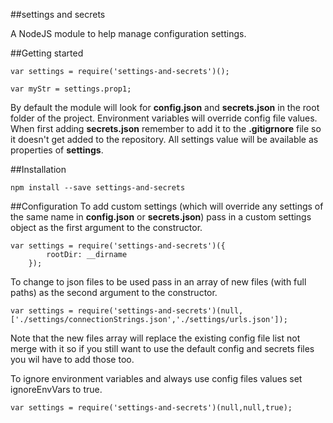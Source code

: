 ##settings and secrets

A NodeJS module to help manage configuration settings.

##Getting started

```
var settings = require('settings-and-secrets')();

var myStr = settings.prop1;
```

By default the module will look for **config.json** and **secrets.json** in the root folder of the project. Environment variables will override config file values.
When first adding **secrets.json** remember to add it to the **.gitigrnore** file so it doesn't get added to the repository. 
All settings value will be available as properties of **settings**. 

##Installation

```
npm install --save settings-and-secrets
```

##Configuration
To add custom settings (which will override any settings of the same name in **config.json** or **secrets.json**) pass in a custom settings object as the first argument to the constructor. 

```
var settings = require('settings-and-secrets')({
		rootDir: __dirname
	});
```

To change to json files to be used pass in an array of new files (with full paths) as the second argument to the constructor.

```
var settings = require('settings-and-secrets')(null,['./settings/connectionStrings.json','./settings/urls.json']);
```
Note that the new files array will replace the existing config file list not merge with it so if you still want to use the default config and secrets files you wil have to add those too.

To ignore environment variables and always use config files values set ignoreEnvVars to true.

```
var settings = require('settings-and-secrets')(null,null,true);
```
